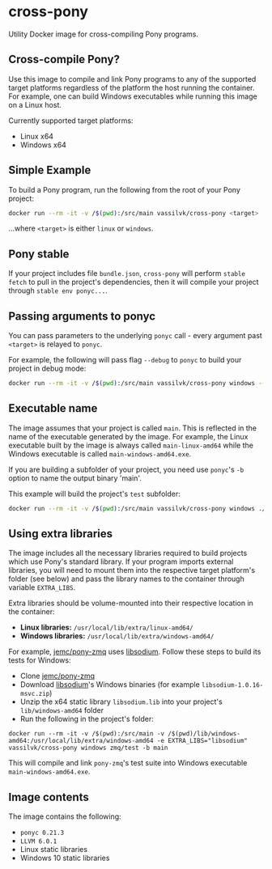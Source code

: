 cross-pony
==========

Utility Docker image for cross-compiling Pony programs.

Cross-compile Pony?
-------------------

Use this image to compile and link Pony programs to any of the supported target platforms regardless of the platform
the host running the container. For example, one can build Windows executables while running this image on a Linux host.

Currently supported target platforms:

- Linux x64
- Windows x64


Simple Example
--------------

To build a Pony program, run the following from the root of your Pony project:

```bash
docker run --rm -it -v /$(pwd):/src/main vassilvk/cross-pony <target>
```

...where `<target>` is either `linux` or `windows`.


Pony stable
-----------

If your project includes file `bundle.json`, `cross-pony` will perform `stable fetch` to pull in the project's dependencies,
then it will compile your project through `stable env ponyc...`.


Passing arguments to ponyc
--------------------------

You can pass parameters to the underlying `ponyc` call - every argument past `<target>` is relayed to `ponyc`.

For example, the following will pass flag `--debug` to `ponyc` to build your project in debug mode:

```bash
docker run --rm -it -v /$(pwd):/src/main vassilvk/cross-pony windows --debug
```


Executable name
---------------

The image assumes that your project is called `main`. This is reflected in the name of the executable generated by the image. For example,
the Linux executable built by the image is always called `main-linux-amd64` while the Windows executable is called `main-windows-amd64.exe`.

If you are building a subfolder of your project, you need use `ponyc`'s `-b` option to name the output binary 'main'.

This example will build the project's `test` subfolder:

```bash
docker run --rm -it -v /$(pwd):/src/main vassilvk/cross-pony windows ./test -b main
```


Using extra libraries
---------------------

The image includes all the necessary libraries required to build projects which use Pony's standard library.
If your program imports external libraries, you will need to mount them into the respective target platform's folder (see below)
and pass the library names to the container through variable `EXTRA_LIBS`.

Extra libraries should be volume-mounted into their respective location in the container:
- **Linux libraries:** `/usr/local/lib/extra/linux-amd64/`
- **Windows libraries:** `/usr/local/lib/extra/windows-amd64/`

For example, [jemc/pony-zmq](https://github.com/jemc/pony-zmq) uses [libsodium](https://download.libsodium.org/doc/installation/index.html).
Follow these steps to build its tests for Windows:

* Clone [jemc/pony-zmq](https://github.com/jemc/pony-zmq)
* Download [libsodium](https://download.libsodium.org/libsodium/releases/)'s Windows binaries (for example `libsodium-1.0.16-msvc.zip`)
* Unzip the x64 static library `libsodium.lib` into your project's `lib/windows-amd64` folder
* Run the following in the project's folder:

```
docker run --rm -it -v /$(pwd):/src/main -v /$(pwd)/lib/windows-amd64:/usr/local/lib/extra/windows-amd64 -e EXTRA_LIBS="libsodium" vassilvk/cross-pony windows zmq/test -b main
```

This will compile and link `pony-zmq`'s test suite into Windows executable `main-windows-amd64.exe`.

Image contents
--------------

The image contains the following:

* `ponyc 0.21.3`
* `LLVM 6.0.1`
* Linux static libraries
* Windows 10 static libraries
